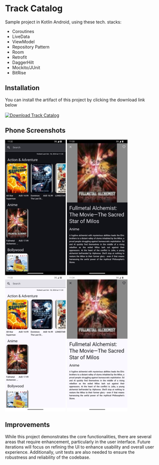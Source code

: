 # Track Catalog
Sample project in Kotlin Android, using these tech. stacks:
- Coroutines
- LiveData
- ViewModel
- Repository Pattern
- Room
- Retrofit
- DaggerHilt
- Mockito/JUnit
- BitRise

## Installation
You can install the artifact of this project by clicking the download link below
<br /><br />
[![Download Track Catalog](https://img.shields.io/badge/Download-Track%20Catalog-green.svg)](https://app.bitrise.io/app/b28fffa9-8818-41ca-99a8-4c39cb5aea7d/installable-artifacts/cdb99dba53b961cb/public-install-page/8ccce40e72c8a3d0cb1b3d0c1a026874)

## Phone Screenshots
<div>
  <img src="https://github.com/jlgsavellano/TrackCatalog/blob/main/screenshots/SAMPLE_0.png" width="200" />
  <img src="https://github.com/jlgsavellano/TrackCatalog/blob/main/screenshots/SAMPLE_1.png" width="200" />
</div>
<div>
  <img src="https://github.com/jlgsavellano/TrackCatalog/blob/main/screenshots/SAMPLE_2.png" width="200" />
  <img src="https://github.com/jlgsavellano/TrackCatalog/blob/main/screenshots/SAMPLE_3.png" width="200" />
</div>

## Improvements
While this project demonstrates the core functionalities, there are several areas that require enhancement, particularly in the user interface. Future iterations will focus on refining the UI to enhance usability and overall user experience. Additionally, unit tests are also needed to ensure the robustness and reliability of the codebase.
